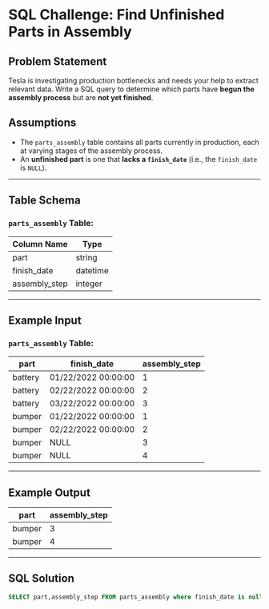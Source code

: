 # SQL Challenge: Find Unfinished Parts in Assembly

## Problem Statement

Tesla is investigating production bottlenecks and needs your help to extract relevant data. Write a SQL query to determine which parts have **begun the assembly process** but are **not yet finished**.

## Assumptions

- The `parts_assembly` table contains all parts currently in production, each at varying stages of the assembly process.
- An **unfinished part** is one that **lacks a `finish_date`** (i.e., the `finish_date` is `NULL`).



---

## Table Schema

### `parts_assembly` Table:

| Column Name   | Type     |
|---------------|----------|
| part          | string   |
| finish_date   | datetime |
| assembly_step | integer  |

---

## Example Input

### `parts_assembly` Table:

| part    | finish_date          | assembly_step |
|---------|----------------------|----------------|
| battery | 01/22/2022 00:00:00  | 1              |
| battery | 02/22/2022 00:00:00  | 2              |
| battery | 03/22/2022 00:00:00  | 3              |
| bumper  | 01/22/2022 00:00:00  | 1              |
| bumper  | 02/22/2022 00:00:00  | 2              |
| bumper  | NULL                 | 3              |
| bumper  | NULL                 | 4              |

---

## Example Output

| part   | assembly_step |
|--------|----------------|
| bumper | 3              |
| bumper | 4              |

---

## SQL Solution

```sql
SELECT part,assembly_step FROM parts_assembly where finish_date is null;
